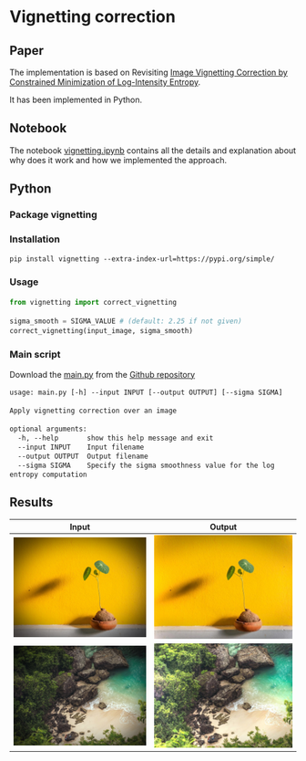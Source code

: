 # Vignetting correction

## Paper

The implementation is based on Revisiting [Image Vignetting Correction by Constrained Minimization of Log-Intensity Entropy](https://www.researchgate.net/publication/300786398_Revisiting_Image_Vignetting_Correction_by_Constrained_Minimization_of_Log-Intensity_Entropy).

It has been implemented in Python.

## Notebook

The notebook [vignetting.ipynb](https://github.com/Li0nMo0se/vignetting_correction/blob/main/vignetting.ipynb) contains all the details and explanation about why does it work and how we implemented the approach.

## Python

### Package vignetting

### Installation
```shell
pip install vignetting --extra-index-url=https://pypi.org/simple/
```

### Usage

```python
from vignetting import correct_vignetting

sigma_smooth = SIGMA_VALUE # (default: 2.25 if not given)
correct_vignetting(input_image, sigma_smooth)
```

### Main script

Download the [main.py](https://github.com/Li0nMo0se/vignetting_correction/blob/main/main.py) from the [Github repository](https://github.com/Li0nMo0se/vignetting_correction/)

```
usage: main.py [-h] --input INPUT [--output OUTPUT] [--sigma SIGMA]

Apply vignetting correction over an image

optional arguments:
  -h, --help       show this help message and exit
  --input INPUT    Input filename
  --output OUTPUT  Output filename
  --sigma SIGMA    Specify the sigma smoothness value for the log entropy computation
```

## Results

<table>
  <thead>
    <tr>
      <th>Input</th>
      <th>Output</th>
    </tr>
  </thead>
  <tbody>
    <tr>
      <td><img src="https://raw.githubusercontent.com/Li0nMo0se/vignetting_correction/main/img/sample-2.jpg"></td>
      <td><img src="https://raw.githubusercontent.com/Li0nMo0se/vignetting_correction/main/img/sample-2-corrected.jpg"></td>
    </tr>
    <tr>
      <td><img src="https://raw.githubusercontent.com/Li0nMo0se/vignetting_correction/main/img/sample-1.jpg"></td>
      <td><img src="https://raw.githubusercontent.com/Li0nMo0se/vignetting_correction/main/img/sample-1-corrected.jpg"></td>
    </tr>
  </tbody>
</table>
